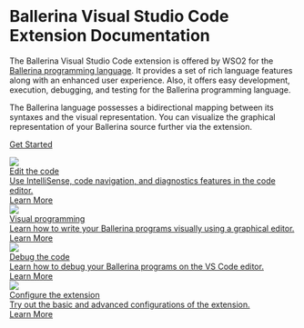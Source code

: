 <!-- Google Tag Manager -->
   <script>
    (function(w, d, s, l, i) {
      w[l] = w[l] || [];
      w[l].push({
        'gtm.start': new Date().getTime(),
        event: 'gtm.js'
      });
      var f = d.getElementsByTagName(s)[0],
        j = d.createElement(s),
        dl = l != 'dataLayer' ? '&l=' + l : '';
      j.setAttributeNode(d.createAttribute('data-ot-ignore'));
      j.async = true;
      j.src =
        'https://www.googletagmanager.com/gtm.js?id=' + i + dl;
      f.parentNode.insertBefore(j, f);
    })(window, document, 'script', 'dataLayer', 'GTM-PSTXMT');
  </script>
<!-- End Google Tag Manager -->

<div class="md-content__inner md-typeset cHomeContainer">
    <div class="row">
        <div class="col-sm-12">
    </br>
        <h1>Ballerina Visual Studio Code Extension Documentation</h1>
        </div>
        <div class="col-sm-12" >
        <p>The Ballerina Visual Studio Code extension is offered by WSO2 for the <a href="https://ballerina.io/">Ballerina programming language</a>. It provides a set of rich language features along with an enhanced user experience. Also, it offers easy development, execution, debugging, and testing for the Ballerina programming language.</p> 
        <p>The Ballerina language possesses a bidirectional mapping between its syntaxes and the visual representation. You can visualize the graphical representation of your Ballerina source further via the extension.</p>
        </div>
    
</div>

<a href="https://wso2.com/ballerina/vscode/docs/get-started/install-the-extension/" class="cGetStartedButton">Get Started</a>


<div class="cDocsContainer">
    <div class="cDocsRow">  
        <div class="cDocsGrid">
            <a class="cIconContainer" href="edit-the-code/intellisense/">
                <div class="cIconWrap">
                    <img src="assets/img/home/coding.svg"/>
                </div>
                <div class="cDocsContainerHeader">
                    <label>Edit the code</label>
                </div>
                <div class="cDocsContainerText">
                    Use IntelliSense, code navigation, and diagnostics features in the code editor.
                </div>
                <div class="cDocsContainerLink">
                    <div class="buttonText" >Learn More</div>
                </div>
            </a>
        </div> 
        <div class="cDocsGrid">
            <a class="cIconContainer" href="visual-programming/sequence-diagram-view/">
                <div class="cIconWrap">
                    <img src="assets/img/home/visual.svg"/>
                </div>
                <div class="cDocsContainerHeader">
                    <label>Visual programming</label>
                </div>
                <div class="cDocsContainerText">
                    Learn how to write your Ballerina programs visually using a graphical editor.
                </div>
                <div class="cDocsContainerLink">
                    <div class="buttonText" >Learn More</div>
                </div>
            </a>
        </div>   
        <div class="cDocsGrid">
            <a class="cIconContainer" href="debug-the-code/debugging-overview/">
                <div class="cIconWrap">
                    <img src="assets/img/home/notebook.svg"/>
                </div>
                <div class="cDocsContainerHeader">
                    <label>Debug the code</label>
                </div>
                <div class="cDocsContainerText">
                    Learn how to debug your Ballerina programs on the VS Code editor.
                </div>
                <div class="cDocsContainerLink">
                    <div class="buttonText" >Learn More</div>
                </div>
            </a>
        </div>
        <div class="cDocsGrid">
            <a class="cIconContainer" href="configure-the-extension/">
                <div class="cIconWrap">
                    <img src="assets/img/home/buildandrun.svg"/>
                </div>
                <div class="cDocsContainerHeader">
                    <label>Configure the extension</label>
                </div>
                <div class="cDocsContainerText">
                    Try out the basic and advanced configurations of the extension.
                </div>
                <div class="cDocsContainerLink">
                    <div class="buttonText" >Learn More</div>
                </div>
            </a>
        </div> 
    </div>
</div>